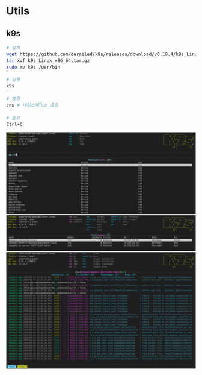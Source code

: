 # Utils

## k9s

```sh
# 설치
wget https://github.com/derailed/k9s/releases/download/v0.19.4/k9s_Linux_x86_64.tar.gz
tar xvf k9s_Linux_x86_64.tar.gz
sudo mv k9s /usr/bin

# 실행
k9s

# 명령
:ns # 네임스페이스 조회

# 종료
Ctrl+C
```

![명령 입력](../img/0005.png)
![Pod 목록](../img/0003.png)
![Pod Log](../img/0004.png)